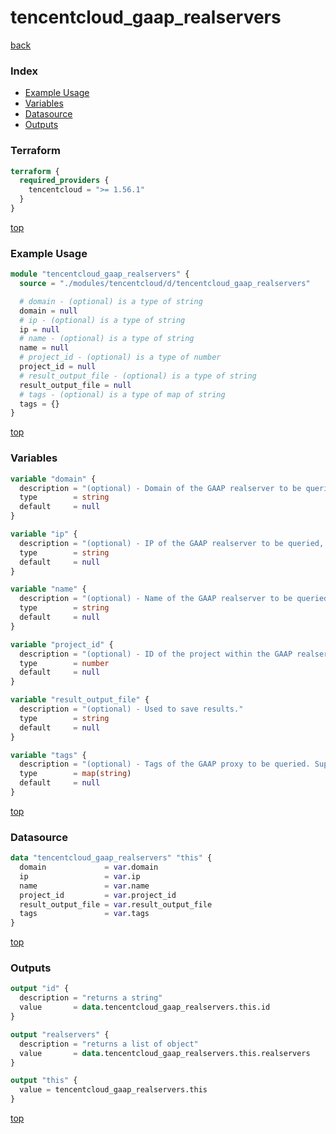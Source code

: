 # tencentcloud_gaap_realservers

[back](../tencentcloud.md)

### Index

- [Example Usage](#example-usage)
- [Variables](#variables)
- [Datasource](#datasource)
- [Outputs](#outputs)

### Terraform

```terraform
terraform {
  required_providers {
    tencentcloud = ">= 1.56.1"
  }
}
```

[top](#index)

### Example Usage

```terraform
module "tencentcloud_gaap_realservers" {
  source = "./modules/tencentcloud/d/tencentcloud_gaap_realservers"

  # domain - (optional) is a type of string
  domain = null
  # ip - (optional) is a type of string
  ip = null
  # name - (optional) is a type of string
  name = null
  # project_id - (optional) is a type of number
  project_id = null
  # result_output_file - (optional) is a type of string
  result_output_file = null
  # tags - (optional) is a type of map of string
  tags = {}
}
```

[top](#index)

### Variables

```terraform
variable "domain" {
  description = "(optional) - Domain of the GAAP realserver to be queried, conflict with `ip`."
  type        = string
  default     = null
}

variable "ip" {
  description = "(optional) - IP of the GAAP realserver to be queried, conflict with `domain`."
  type        = string
  default     = null
}

variable "name" {
  description = "(optional) - Name of the GAAP realserver to be queried, the maximum length is 30."
  type        = string
  default     = null
}

variable "project_id" {
  description = "(optional) - ID of the project within the GAAP realserver to be queried, default value is `-1`, no set means all projects."
  type        = number
  default     = null
}

variable "result_output_file" {
  description = "(optional) - Used to save results."
  type        = string
  default     = null
}

variable "tags" {
  description = "(optional) - Tags of the GAAP proxy to be queried. Support up to 5, display the information as long as it matches one."
  type        = map(string)
  default     = null
}
```

[top](#index)

### Datasource

```terraform
data "tencentcloud_gaap_realservers" "this" {
  domain             = var.domain
  ip                 = var.ip
  name               = var.name
  project_id         = var.project_id
  result_output_file = var.result_output_file
  tags               = var.tags
}
```

[top](#index)

### Outputs

```terraform
output "id" {
  description = "returns a string"
  value       = data.tencentcloud_gaap_realservers.this.id
}

output "realservers" {
  description = "returns a list of object"
  value       = data.tencentcloud_gaap_realservers.this.realservers
}

output "this" {
  value = tencentcloud_gaap_realservers.this
}
```

[top](#index)